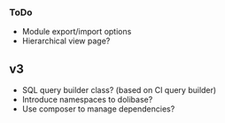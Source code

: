 ### ToDo

* Module export/import options
* Hierarchical view page?

## v3

* SQL query builder class? (based on CI query builder)
* Introduce namespaces to dolibase?
* Use composer to manage dependencies?
